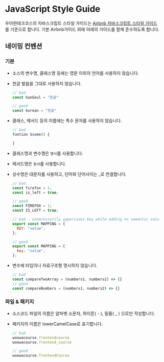 # JavaScript Style Guide

우아한테크코스의 자바스크립트 스타일 가이드는 [Airbnb 자바스크립트 스타일 가이드](https://github.com/airbnb/javascript)를 기준으로 합니다. 기본 Airbnb가이드 외에 아래의 가이드를 함께 준수하도록 합니다.

## 네이밍 컨벤션

### 기본

- 소스의 변수명, 클래스명 등에는 영문 이외의 언어를 사용하지 않습니다.

- 한글 발음을 그대로 사용하지 않습니다.
  ```js
  // bad
  const hanGeul = "한글"

  // good
  const korean = "한글"
  ```

- 클래스, 메서드 등의 이름에는 특수 문자를 사용하지 않습니다.

  ```js
  // bad
  funtion $some() {

  }
  ```

- 클래스명과 변수명은 `명사`를 사용합니다.
- 메서드명은 `동사`를 사용합니다.
- 상수명은 대문자를 사용하고, 단어와 단어사이는 \_로 연결합니다.

  ```js
  // bad
  const firefox = 1;
  const is_left = true;

  // good
  const FIREFOX = 1;
  const IS_LEFT = true;

  // bad - unnecessarily uppercases key while adding no semantic value
  export const MAPPING = {
    KEY: "value",
  };

  // good
  export const MAPPING = {
    key: "value",
  };
  ```

- 변수에 타입이나 자료구조형 명시하지 않습니다.

   ```js
  // bad
  const compareTwoArray = (numbers1, numbers2) => {}
  // good
  const compareNumbers = (numbers1, numbers2) => {}
  ```

### 파일 & 패키지
- 소스코드 파일의 이름은 알파벳 소문자, 하이픈( - ), 밑줄( _ ) 으로만 작성합니다.
- 패키지의 이름은 lowerCamelCase로 표기합니다.

  ```js
  // bad
  woowacourse.frontendcourse
  woowacourse.frontend_course

  // good
  woowacourse.frontendCourse
  ```
